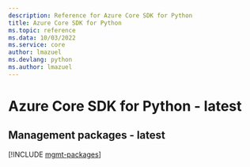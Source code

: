 ```yaml
---
description: Reference for Azure Core SDK for Python
title: Azure Core SDK for Python
ms.topic: reference
ms.data: 10/03/2022
ms.service: core
author: lmazuel
ms.devlang: python
ms.author: lmazuel
---
```

# Azure Core SDK for Python - latest

## Management packages - latest
[!INCLUDE [mgmt-packages](core-mgmt-index.md)]